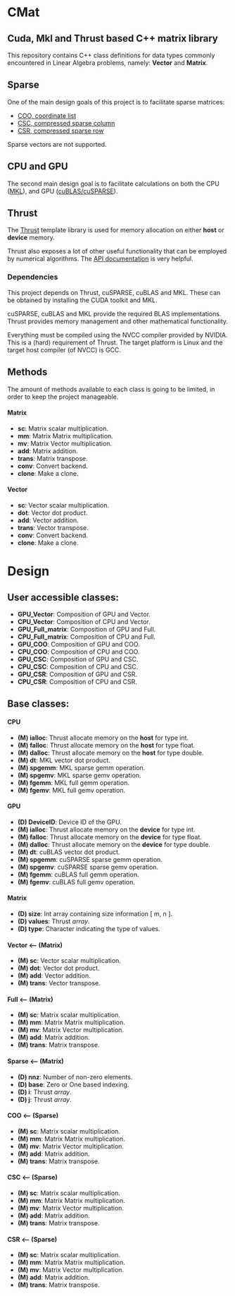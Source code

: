 # CMat
## Cuda, Mkl and Thrust based C++ matrix library

This repository contains C++ class definitions for data types commonly encountered in Linear Algebra problems, namely: **Vector** and **Matrix**.

## Sparse

One of the main design goals of this project is to facilitate sparse matrices:

* [COO, coordinate list](https://en.wikipedia.org/wiki/Sparse_matrix#Coordinate_list_(COO))
* [CSC, compressed sparse column](https://en.wikipedia.org/wiki/Sparse_matrix#Compressed_sparse_column_(CSC_or_CCS))
* [CSR, compressed sparse row](https://en.wikipedia.org/wiki/Sparse_matrix#Compressed_sparse_row_(CSR,_CRS_or_Yale_format))

Sparse vectors are not supported.

## CPU and GPU

The second main design goal is to facilitate calculations on both the CPU ([MKL](https://software.intel.com/en-us/mkl)), and GPU ([cuBLAS/cuSPARSE](https://developer.nvidia.com/gpu-accelerated-libraries)).

## Thrust

The [Thrust](https://docs.nvidia.com/cuda/thrust/index.html) template library is used for memory allocation on either **host** or **device** memory.

Thrust also exposes a lot of other useful functionality that can be employed by numerical algorithms. The [API documentation](http://thrust.github.io/doc/modules.html) is very helpful.

### Dependencies

This project depends on Thrust, cuSPARSE, cuBLAS and MKL. These can be obtained by installing the CUDA toolkit and MKL.

cuSPARSE, cuBLAS and MKL provide the required BLAS implementations. Thrust provides memory management and other mathematical functionality.

Everything must be compiled using the NVCC compiler provided by NVIDIA. This is a (hard) requirement of Thrust. The target platform is Linux and the target host compiler (of NVCC) is GCC.

## Methods

The amount of methods available to each class is going to be limited, in order to keep the project manageable.

#### Matrix

* **sc**:    Matrix scalar multiplication.
* **mm**: 	 Matrix Matrix multiplication.
* **mv**: 	 Matrix Vector multiplication.
* **add**: 	 Matrix addition.
* **trans**: Matrix transpose.
* **conv**:  Convert backend.
* **clone**: Make a clone.

#### Vector

* **sc**:    Vector scalar multiplication.
* **dot**:   Vector dot product.
* **add**: 	 Vector addition.
* **trans**: Vector transpose.
* **conv**:  Convert backend.
* **clone**: Make a clone.

# Design

## User accessible classes:

* **GPU_Vector**:      Composition of GPU and Vector.
* **CPU_Vector**:      Composition of CPU and Vector.
* **GPU_Full_matrix**: Composition of GPU and Full.
* **CPU_Full_matrix**: Composition of CPU and Full.
* **GPU_COO**:		   Composition of GPU and COO.
* **CPU_COO**:		   Composition of CPU and COO.
* **GPU_CSC**:		   Composition of GPU and CSC.
* **CPU_CSC**:		   Composition of CPU and CSC.
* **GPU_CSR**:		   Composition of GPU and CSR.
* **CPU_CSR**:		   Composition of CPU and CSR.

## Base classes:

#### CPU

* **(M) ialloc**: Thrust allocate memory on the **host** for type int.
* **(M) falloc**: Thrust allocate memory on the **host** for type float.
* **(M) dalloc**: Thrust allocate memory on the **host** for type double.
* **(M) dt**:	  MKL vector dot product.
* **(M) spgemm**: MKL sparse gemm operation.
* **(M) spgemv**: MKL sparse gemv operation.
* **(M) fgemm**:  MKL full gemm operation.
* **(M) fgemv**:  MKL full gemv operation.

#### GPU

* **(D) DeviceID**: Device ID of the GPU.
* **(M) ialloc**:   Thrust allocate memory on the **device** for type int.
* **(M) falloc**:   Thrust allocate memory on the **device** for type float.
* **(M) dalloc**:   Thrust allocate memory on the **device** for type double.
* **(M) dt**:	    cuBLAS vector dot product.
* **(M) spgemm**:   cuSPARSE sparse gemm operation.
* **(M) spgemv**:   cuSPARSE sparse gemv operation.
* **(M) fgemm**:    cuBLAS full gemm operation.
* **(M) fgemv**:    cuBLAS full gemv operation.

#### Matrix

* **(D) size**:   Int array containing size information [ m, n ].
* **(D) values**: Thrust *array*.
* **(D) type**:   Character indicating the type of values.

#### Vector <-- (Matrix)

* **(M) sc**:     Vector scalar multiplication.
* **(M) dot**:    Vector dot product.
* **(M) add**:    Vector addition.
* **(M) trans**:  Vector transpose.

#### Full <-- (Matrix)

* **(M) sc**:     Matrix scalar multiplication.
* **(M) mm**: 	  Matrix Matrix multiplication.
* **(M) mv**: 	  Matrix Vector multiplication.
* **(M) add**:    Matrix addition.
* **(M) trans**:  Matrix transpose.

#### Sparse <-- (Matrix)

* **(D) nnz**:    Number of non-zero elements.
* **(D) base**:   Zero or One based indexing.
* **(D) i**:      Thrust *array*.
* **(D) j**:      Thrust *array*.

#### COO <-- (Sparse)

* **(M) sc**:     Matrix scalar multiplication.
* **(M) mm**: 	  Matrix Matrix multiplication.
* **(M) mv**: 	  Matrix Vector multiplication.
* **(M) add**:    Matrix addition.
* **(M) trans**:  Matrix transpose.

#### CSC <-- (Sparse)

* **(M) sc**:     Matrix scalar multiplication.
* **(M) mm**: 	  Matrix Matrix multiplication.
* **(M) mv**: 	  Matrix Vector multiplication.
* **(M) add**:    Matrix addition.
* **(M) trans**:  Matrix transpose.

#### CSR <-- (Sparse)

* **(M) sc**:     Matrix scalar multiplication.
* **(M) mm**: 	  Matrix Matrix multiplication.
* **(M) mv**: 	  Matrix Vector multiplication.
* **(M) add**:    Matrix addition.
* **(M) trans**:  Matrix transpose.

